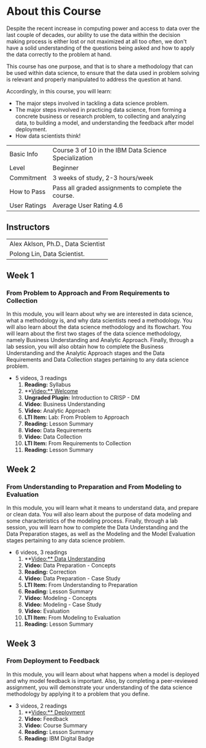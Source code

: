 # **About this Course**

Despite the recent increase in computing power and access to data over the last couple of decades, our ability to use the data within the decision making process is either lost or not maximized at all too often, we don't have a solid understanding of the questions being asked and how to apply the data correctly to the problem at hand.

This course has one purpose, and that is to share a methodology that can be used within data science, to ensure that the data used in problem solving is relevant and properly manipulated to address the question at hand.

Accordingly, in this course, you will learn:

- The major steps involved in tackling a data science problem.
- The major steps involved in practicing data science, from forming a concrete business or research problem, to collecting and analyzing data, to building a model, and understanding the feedback after model deployment.
- How data scientists think!

|             |                                                       |
|-------------|-------------------------------------------------------|
|Basic Info   |Course 3 of 10 in the IBM Data Science Specialization  |
|Level        |Beginner                                               |
|Commitment   |3 weeks of study, 2-3 hours/week                       |
|How to Pass  |Pass all graded assignments to complete the course.    |
|User Ratings |Average User Rating 4.6                               | 

## Instructors
|                                                        |  
|--------------------------------------------------------|
|Alex Aklson, Ph.D., Data Scientist                      |
|Polong Lin, Data Scientist.                             |



## Week 1

### From Problem to Approach and From Requirements to Collection

In this module, you will learn about why we are interested in data science, what a methodology is, and why data scientists need a methodology. You will also learn about the data science methodology and its flowchart. You will learn about the first two stages of the data science methodology, namely Business Understanding and Analytic Approach. Finally, through a lab session, you will also obtain how to complete the Business Understanding and the Analytic Approach stages and the Data Requirements and Data Collection stages pertaining to any data science problem.

- 5 videos, 3 readings
    1. **Reading:** Syllabus
    2. **[Video:** Welcome](https://www.coursera.org/lecture/data-science-methodology/welcome-lMNmc)
    3. **Ungraded Plugin:** Introduction to CRISP - DM
    4. **Video:** Business Understanding
    5. **Video:** Analytic Approach
    6. **LTI Item:** Lab: From Problem to Approach
    7. **Reading:** Lesson Summary
    8. **Video:** Data Requirements
    9. **Video:** Data Collection
    10. **LTI Item:** From Requirements to Collection
    11. **Reading:** Lesson Summary

## Week 2

### From Understanding to Preparation and From Modeling to Evaluation

In this module, you will learn what it means to understand data, and prepare or clean data. You will also learn about the purpose of data modeling and some characteristics of the modeling process. Finally, through a lab session, you will learn how to complete the Data Understanding and the Data Preparation stages, as well as the Modeling and the Model Evaluation stages pertaining to any data science problem.

- 6 videos, 3 readings
    1. **[Video:** Data Understanding](https://www.coursera.org/lecture/data-science-methodology/data-understanding-4NFql)
    2. **Video:** Data Preparation - Concepts
    3. **Reading:** Correction
    4. **Video:** Data Preparation - Case Study
    5. **LTI Item:** From Understanding to Preparation
    6. **Reading:** Lesson Summary
    7. **Video:** Modeling - Concepts
    8. **Video:** Modeling - Case Study
    9. **Video:** Evaluation
    10. **LTI Item:** From Modeling to Evaluation
    11. **Reading:** Lesson Summary

## Week 3

### From Deployment to Feedback

In this module, you will learn about what happens when a model is deployed and why model feedback is important. Also, by completing a peer-reviewed assignment, you will demonstrate your understanding of the data science methodology by applying it to a problem that you define.

- 3 videos, 2 readings
    1. **[Video:** Deployment](https://www.coursera.org/lecture/data-science-methodology/deployment-qNosf)
    2. **Video:** Feedback
    3. **Video:** Course Summary
    4. **Reading:** Lesson Summary
    5. **Reading:** IBM Digital Badge